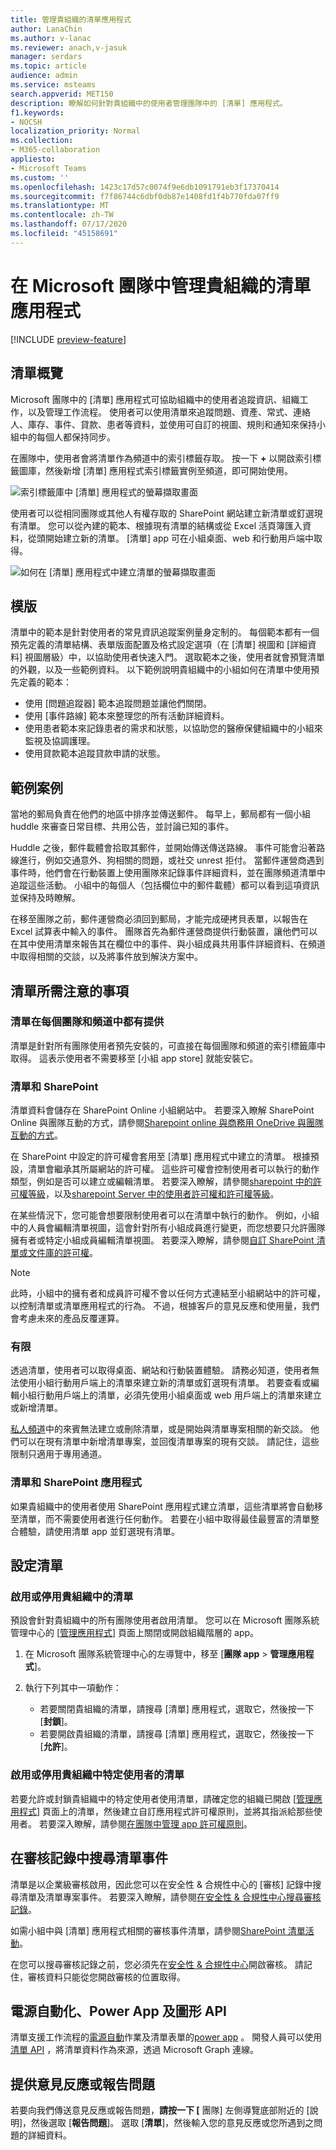 ```yaml
---
title: 管理貴組織的清單應用程式
author: LanaChin
ms.author: v-lanac
ms.reviewer: anach,v-jasuk
manager: serdars
ms.topic: article
audience: admin
ms.service: msteams
search.appverid: MET150
description: 瞭解如何針對貴組織中的使用者管理團隊中的 [清單] 應用程式。
f1.keywords:
- NOCSH
localization_priority: Normal
ms.collection:
- M365-collaboration
appliesto:
- Microsoft Teams
ms.custom: ''
ms.openlocfilehash: 1423c17d57c0074f9e6db1091791eb3f17370414
ms.sourcegitcommit: f7f86744c6dbf0db87e1408fd1f4b770fda07ff9
ms.translationtype: MT
ms.contentlocale: zh-TW
ms.lasthandoff: 07/17/2020
ms.locfileid: "45158691"
---
```

# <a name="manage-the-lists-app-for-your-organization-in-microsoft-teams"></a>在 Microsoft 團隊中管理貴組織的清單應用程式

[!INCLUDE [preview-feature](includes/preview-feature.md)]

## <a name="overview-of-lists"></a>清單概覽

Microsoft 團隊中的 [清單] 應用程式可協助組織中的使用者追蹤資訊、組織工作，以及管理工作流程。 使用者可以使用清單來追蹤問題、資產、常式、連絡人、庫存、事件、貸款、患者等資料，並使用可自訂的視圖、規則和通知來保持小組中的每個人都保持同步。

在團隊中，使用者會將清單作為頻道中的索引標籤存取。 按一下 **+** 以開啟索引標籤圖庫，然後新增 [清單] 應用程式索引標籤實例至頻道，即可開始使用。 

![索引標籤庫中 [清單] 應用程式的螢幕擷取畫面](media/lists-tab.png)

使用者可以從相同團隊或其他人有權存取的 SharePoint 網站建立新清單或釘選現有清單。 您可以從內建的範本、根據現有清單的結構或從 Excel 活頁簿匯入資料，從頭開始建立新的清單。 [清單] app 可在小組桌面、web 和行動用戶端中取得。

![如何在 [清單] 應用程式中建立清單的螢幕擷取畫面](media/lists-create-list.png)

## <a name="templates"></a>模版

清單中的範本是針對使用者的常見資訊追蹤案例量身定制的。 每個範本都有一個預先定義的清單結構、表單版面配置及格式設定選項（在 [清單] 視圖和 [詳細資料] 視圖層級）中，以協助使用者快速入門。 選取範本之後，使用者就會預覽清單的外觀，以及一些範例資料。 以下範例說明貴組織中的小組如何在清單中使用預先定義的範本：

- 使用 [問題追蹤器] 範本追蹤問題並讓他們關閉。
- 使用 [事件路線] 範本來整理您的所有活動詳細資料。
- 使用患者範本來記錄患者的需求和狀態，以協助您的醫療保健組織中的小組來監視及協調護理。
- 使用貸款範本追蹤貸款申請的狀態。

## <a name="example-scenario"></a>範例案例

當地的郵局負責在他們的地區中排序並傳送郵件。 每早上，郵局都有一個小組 huddle 來審查日常目標、共用公告，並討論已知的事件。

Huddle 之後，郵件載體會拾取其郵件，並開始傳送傳送路線。 事件可能會沿著路線進行，例如交通意外、狗相關的問題，或社交 unrest 拒付。 當郵件運營商遇到事件時，他們會在行動裝置上使用團隊來記錄事件詳細資料，並在團隊頻道清單中追蹤這些活動。 小組中的每個人（包括欄位中的郵件載體）都可以看到這項資訊並保持及時瞭解。

在移至團隊之前，郵件運營商必須回到郵局，才能完成硬拷貝表單，以報告在 Excel 試算表中輸入的事件。 團隊首先為郵件運營商提供行動裝置，讓他們可以在其中使用清單來報告其在欄位中的事件、與小組成員共用事件詳細資料、在頻道中取得相關的交談，以及將事件放到解決方案中。

## <a name="what-you-need-to-know-about-lists"></a>清單所需注意的事項

### <a name="lists-is-available-in-every-team-and-channel"></a>清單在每個團隊和頻道中都有提供

清單是針對所有團隊使用者預先安裝的，可直接在每個團隊和頻道的索引標籤庫中取得。 這表示使用者不需要移至 [小組 app store] 就能安裝它。

### <a name="lists-and-sharepoint"></a>清單和 SharePoint

清單資料會儲存在 SharePoint Online 小組網站中。 若要深入瞭解 SharePoint Online 與團隊互動的方式，請參閱[Sharepoint online 與商務用 OneDrive 與團隊互動的方式](SharePoint-OneDrive-interact.md)。

在 SharePoint 中設定的許可權會套用至 [清單] 應用程式中建立的清單。 根據預設，清單會繼承其所屬網站的許可權。 這些許可權會控制使用者可以執行的動作類型，例如是否可以建立或編輯清單。 若要深入瞭解，請參閱[sharepoint 中的許可權等級](https://docs.microsoft.com/sharepoint/understanding-permission-levels)，以及[sharepoint Server 中的使用者許可權和許可權等級](https://docs.microsoft.com/sharepoint/sites/user-permissions-and-permission-levels)。

在某些情況下，您可能會想要限制使用者可以在清單中執行的動作。 例如，小組中的人員會編輯清單視圖，這會針對所有小組成員進行變更，而您想要只允許團隊擁有者或特定小組成員編輯清單視圖。 若要深入瞭解，請參閱[自訂 SharePoint 清單或文件庫的許可權](https://support.microsoft.com/office/customize-permissions-for-a-sharepoint-list-or-library-02d770f3-59eb-4910-a608-5f84cc297782#ID0EAACAAA=Online,_2019,_2016,_2013)。

> [!NOTE]
> 此時，小組中的擁有者和成員許可權不會以任何方式連結至小組網站中的許可權，以控制清單或清單應用程式的行為。 不過，根據客戶的意見反應和使用量，我們會考慮未來的產品反覆運算。  

### <a name="limitations"></a>有限

透過清單，使用者可以取得桌面、網站和行動裝置體驗。 請務必知道，使用者無法使用小組行動用戶端上的清單來建立新的清單或釘選現有清單。 若要查看或編輯小組行動用戶端上的清單，必須先使用小組桌面或 web 用戶端上的清單來建立或新增清單。

[私人頻道](private-channels.md)中的來賓無法建立或刪除清單，或是開始與清單專案相關的新交談。 他們可以在現有清單中新增清單專案，並回復清單專案的現有交談。 請記住，這些限制只適用于專用通道。

### <a name="lists-and-the-sharepoint-app"></a>清單和 SharePoint 應用程式

如果貴組織中的使用者使用 SharePoint 應用程式建立清單，這些清單將會自動移至清單，而不需要使用者進行任何動作。 若要在小組中取得最佳最豐富的清單整合體驗，請使用清單 app 並釘選現有清單。

## <a name="set-up-lists"></a>設定清單

### <a name="enable-or-disable-lists-in-your-organization"></a>啟用或停用貴組織中的清單

預設會針對貴組織中的所有團隊使用者啟用清單。 您可以在 Microsoft 團隊系統管理中心的 [[管理應用程式](manage-apps.md)] 頁面上關閉或開啟組織階層的 app。

1. 在 Microsoft 團隊系統管理中心的左導覽中，移至 [**團隊 app**  >  **管理應用程式**]。
2. 執行下列其中一項動作：

    - 若要關閉貴組織的清單，請搜尋 [清單] 應用程式，選取它，然後按一下 [**封鎖**]。
    - 若要開啟貴組織的清單，請搜尋 [清單] 應用程式，選取它，然後按一下 [**允許**]。

### <a name="enable-or-disable-lists-for-specific-users-in-your-organization"></a>啟用或停用貴組織中特定使用者的清單

若要允許或封鎖貴組織中的特定使用者使用清單，請確定您的組織已開啟 [[管理應用程式](manage-apps.md)] 頁面上的清單，然後建立自訂應用程式許可權原則，並將其指派給那些使用者。 若要深入瞭解，請參閱[在團隊中管理 app 許可權原則](teams-app-permission-policies.md)。

## <a name="search-the-audit-log-for-list-events"></a>在審核記錄中搜尋清單事件

清單是以企業級審核啟用，因此您可以在安全性 & 合規性中心的 [審核] 記錄中搜尋清單及清單專案事件。 若要深入瞭解，請參閱[在安全性 & 合規性中心搜尋審核記錄](https://docs.microsoft.com/microsoft-365/compliance/search-the-audit-log-in-security-and-compliance)。

如需小組中與 [清單] 應用程式相關的審核事件清單，請參閱[SharePoint 清單活動](https://docs.microsoft.com/microsoft-365/compliance/search-the-audit-log-in-security-and-compliance#sharepoint-list-activities)。

在您可以搜尋審核記錄之前，您必須先在[安全性 & 合規性中心](https://protection.office.com)開啟審核。 請記住，審核資料只能從您開啟審核的位置取得。

## <a name="power-automate-power-apps-and-graph-api"></a>電源自動化、Power App 及圖形 API

清單支援工作流程的[電源自動](https://preview.flow.microsoft.comconnectors/shared_sharepointonline/?slug=sharepoint)作業及清單表單的[power app](https://docs.microsoft.com/powerapps/maker/canvas-apps/customize-list-form) 。 開發人員可以使用[清單 API](https://docs.microsoft.com/sharepoint/dev/sp-add-ins/working-with-lists-and-list-items-with-rest) ，將清單資料作為來源，透過 Microsoft Graph 連線。

## <a name="give-feedback-or-report-an-issue"></a>提供意見反應或報告問題
  
若要向我們傳送意見反應或報告問題，**請按一下 [** 團隊] 左側導覽底部附近的 [說明]，然後選取 [**報告問題**]。 選取 [**清單**]，然後輸入您的意見反應或您所遇到之問題的詳細資料。
